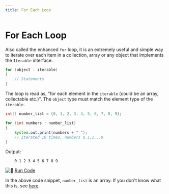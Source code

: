 ```yaml
---
title: For Each Loop
---
```

# For Each Loop

Also called the enhanced `for` loop, it is an extremely useful and simple way to iterate over each item in a collection, array or any object that implements the `Iterable` interface.

```java
for (object : iterable)
{
    // Statements
}
```

The loop is read as, "for each element in the `iterable` (could be an array, collectable etc.)". The `object` type must match the element type of the `iterable`.

```java
int[] number_list = {0, 1, 2, 3, 4, 5, 6, 7, 8, 9};

for (int numbers : number_list)
{
    System.out.print(numbers + " ");
    // Iterated 10 times, numbers 0,1,2...9
}
```

Output:
```
    0 1 2 3 4 5 6 7 8 9
```

![:rocket:](//forum.freecodecamp.com/images/emoji/emoji_one/rocket.png?v=2 ":rocket:") <a href='https://repl.it/CJYs' target='_blank' rel='nofollow'>Run Code</a>

In the above code snippet, `number_list` is an array. If you don't know what this is, see <a href='https://guide.freecodecamp.org/java/arrays' target='_blank' rel='nofollow'>here</a>.
